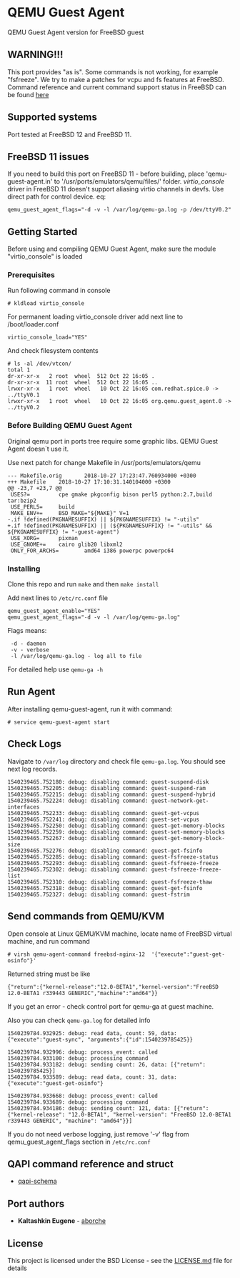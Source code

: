 # QEMU Guest Agent

QEMU Guest Agent version for FreeBSD guest

## WARNING!!!

This port provides "as is". Some commands is not working, for example "fsfreeze". We try to make a patches for vcpu and fs features at FreeBSD.
Command reference and current command support status in FreeBSD can be found [here](https://github.com/aborche/qemu-guest-agent/blob/master/supported_command_reference.md)

## Supported systems

Port tested at FreeBSD 12 and FreeBSD 11.

## FreeBSD 11 issues

If you need to build this port on FreeBSD 11 - before building, place 'qemu-guest-agent.in' to '/usr/ports/emulators/qemu/files/' folder.
*virtio_console* driver in FreeBSD 11 doesn't support aliasing virtio channels in devfs. Use direct path for control device. eq: 

```
qemu_guest_agent_flags="-d -v -l /var/log/qemu-ga.log -p /dev/ttyV0.2"
```

## Getting Started

Before using and compiling QEMU Guest Agent, make sure the module "virtio_console" is loaded

### Prerequisites

Run following command in console

```
# kldload virtio_console
```

For permanent loading virtio_console driver add next line to /boot/loader.conf

```
virtio_console_load="YES"
```

And check filesystem contents

```
# ls -al /dev/vtcon/
total 1
dr-xr-xr-x   2 root  wheel  512 Oct 22 16:05 .
dr-xr-xr-x  11 root  wheel  512 Oct 22 16:05 ..
lrwxr-xr-x   1 root  wheel   10 Oct 22 16:05 com.redhat.spice.0 -> ../ttyV0.1
lrwxr-xr-x   1 root  wheel   10 Oct 22 16:05 org.qemu.guest_agent.0 -> ../ttyV0.2
```

### Before Building QEMU Guest Agent

Original qemu port in ports tree require some graphic libs.
QEMU Guest Agent doesn`t use it.

Use next patch for change Makefile in /usr/ports/emulators/qemu
```
--- Makefile.orig       2018-10-27 17:23:47.760934000 +0300
+++ Makefile    2018-10-27 17:10:31.140104000 +0300
@@ -23,7 +23,7 @@
 USES?=         cpe gmake pkgconfig bison perl5 python:2.7,build tar:bzip2
 USE_PERL5=     build
 MAKE_ENV+=     BSD_MAKE="${MAKE}" V=1
-.if !defined(PKGNAMESUFFIX) || ${PKGNAMESUFFIX} != "-utils"
+.if !defined(PKGNAMESUFFIX) || (${PKGNAMESUFFIX} != "-utils" && ${PKGNAMESUFFIX} != "-guest-agent")
 USE_XORG=      pixman
 USE_GNOME+=    cairo glib20 libxml2
 ONLY_FOR_ARCHS=        amd64 i386 powerpc powerpc64
```

### Installing

Clone this repo and run `make` and then `make install`

Add next lines to `/etc/rc.conf` file

```
qemu_guest_agent_enable="YES"
qemu_guest_agent_flags="-d -v -l /var/log/qemu-ga.log"
```

Flags means:
```
 -d - daemon
 -v - verbose
 -l /var/log/qemu-ga.log - log all to file
```

For detailed help use `qemu-ga -h`

## Run Agent

After installing qemu-guest-agent, run it with command:

```
# service qemu-guest-agent start
```

## Check Logs

Navigate to `/var/log` directory and check file `qemu-ga.log`.
You should see next log records.

```
1540239465.752180: debug: disabling command: guest-suspend-disk
1540239465.752205: debug: disabling command: guest-suspend-ram
1540239465.752215: debug: disabling command: guest-suspend-hybrid
1540239465.752224: debug: disabling command: guest-network-get-interfaces
1540239465.752233: debug: disabling command: guest-get-vcpus
1540239465.752241: debug: disabling command: guest-set-vcpus
1540239465.752250: debug: disabling command: guest-get-memory-blocks
1540239465.752259: debug: disabling command: guest-set-memory-blocks
1540239465.752267: debug: disabling command: guest-get-memory-block-size
1540239465.752276: debug: disabling command: guest-get-fsinfo
1540239465.752285: debug: disabling command: guest-fsfreeze-status
1540239465.752293: debug: disabling command: guest-fsfreeze-freeze
1540239465.752302: debug: disabling command: guest-fsfreeze-freeze-list
1540239465.752310: debug: disabling command: guest-fsfreeze-thaw
1540239465.752318: debug: disabling command: guest-get-fsinfo
1540239465.752327: debug: disabling command: guest-fstrim
```

## Send commands from QEMU/KVM

Open console at Linux QEMU/KVM machine, locate name of FreeBSD virtual
machine, and run command

```
# virsh qemu-agent-command freebsd-nginx-12  '{"execute":"guest-get-osinfo"}'
```

Returned string must be like

```
{"return":{"kernel-release":"12.0-BETA1","kernel-version":"FreeBSD 12.0-BETA1 r339443 GENERIC","machine":"amd64"}}
```

If you get an error - check control port for qemu-ga at guest machine.

Also you can check `qemu-ga.log` for detailed info

```
1540239784.932925: debug: read data, count: 59, data: {"execute":"guest-sync", "arguments":{"id":1540239785425}}

1540239784.932996: debug: process_event: called
1540239784.933100: debug: processing command
1540239784.933182: debug: sending count: 26, data: [{"return": 1540239785425}]
1540239784.933589: debug: read data, count: 31, data: {"execute":"guest-get-osinfo"}

1540239784.933668: debug: process_event: called
1540239784.933689: debug: processing command
1540239784.934186: debug: sending count: 121, data: [{"return": {"kernel-release": "12.0-BETA1", "kernel-version": "FreeBSD 12.0-BETA1 r339443 GENERIC", "machine": "amd64"}}]
```

If you do not need verbose logging, just remove '-v' flag from qemu_guest_agent_flags section in `/etc/rc.conf`

## QAPI command reference and struct

* [qapi-schema](https://github.com/qemu/qemu/blob/master/qga/qapi-schema.json)

## Port authors

* **Kaltashkin Eugene** - [aborche](https://github.com/aborche)

## License

This project is licensed under the BSD License - see the [LICENSE.md](LICENSE.md) file for details

